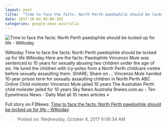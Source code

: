 ```yaml
---
layout: post
title:  "Time to face the facts: North Perth paedophile should be locked up for life - WAtoday"
date: 2017-10-04 06:06:34Z
categories: google-news-australia
---
```


![Time to face the facts: North Perth paedophile should be locked up for life - WAtoday](http://www.watoday.com.au/content/dam/images/g/o/s/i/1/n/image.related.socialLead.620x349.gyu9n1.png/1507098487985.png)

WAtoday Time to face the facts: North Perth paedophile should be locked up for life WAtoday Here are the facts: Paedophile Vincenzo Mule was sentenced to 10 years for sexually abusing two children under the age of six. He lured the children with icy-poles from a North Perth childcare centre before sexually assaulting them. SHARE; Share on ... Vincenzo Mule handed 10-year prison term for sexually assaulting children in North Perth ABC Online Child molester Vincenzo Mule jailed 10 years The Australian Perth child molester jailed for 10 years Sky News Australia 9news.com.au - Ten Eyewitness News - Daily Mail all 10 news articles »


Full story on F3News: [Time to face the facts: North Perth paedophile should be locked up for life - WAtoday](http://www.f3nws.com/n/Yfv4bH)

> Posted on: Wednesday, October 4, 2017 6:06:34 AM
